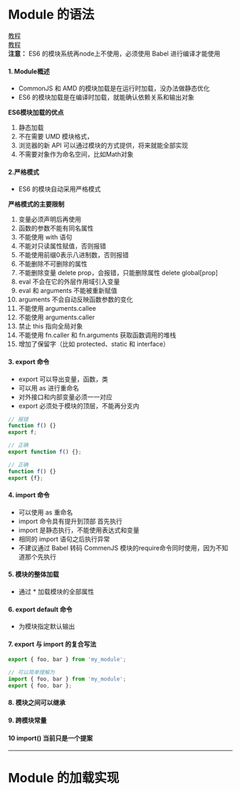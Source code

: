 # Module 的语法
[教程](http://es6.ruanyifeng.com/#docs/module)  
[教程](http://es6.ruanyifeng.com/#docs/module-loader)  
**注意：** ES6 的模块系统再node上不使用，必须使用 Babel 进行编译才能使用

#### 1. Module概述
+ CommonJS 和 AMD 的模块加载是在运行时加载，没办法做静态优化
+ ES6 的模块加载是在编译时加载，就能确认依赖关系和输出对象  
  
**ES6模块加载的优点**
1. 静态加载
2. 不在需要 UMD 模块格式，
3. 浏览器的新 API 可以通过模块的方式提供，将来就能全部实现
4. 不需要对象作为命名空间，比如Math对象
   
#### 2.严格模式
+ ES6 的模块自动采用严格模式  

**严格模式的主要限制**  
1. 变量必须声明后再使用
1. 函数的参数不能有同名属性
3. 不能使用 with 语句  
4. 不能对只读属性赋值，否则报错
5. 不能使用前缀0表示八进制数，否则报错
6. 不能删除不可删除的属性
6. 不能删除变量 delete prop，会报错，只能删除属性 delete global[prop]
6. eval 不会在它的外层作用域引入变量
6. eval 和 arguments 不能被重新赋值
6. arguments 不会自动反映函数参数的变化
6. 不能使用 arguments.callee
6. 不能使用 arguments.caller
6. 禁止 this 指向全局对象
6. 不能使用 fn.caller 和 fn.arguments 获取函数调用的堆栈
6. 增加了保留字（比如 protected、static 和 interface）

#### 3. export 命令
+ export 可以导出变量，函数，类
+ 可以用 as 进行重命名
+ 对外接口和内部变量必须一一对应
+ export 必须处于模块的顶层，不能再分支内
```javascript
// 报错
function f() {}
export f;

// 正确
export function f() {};

// 正确
function f() {}
export {f};
```
#### 4. import 命令
+ 可以使用 as 重命名
+ import 命令具有提升到顶部 首先执行
+ import 是静态执行，不能使用表达式和变量
+ 相同的 import 语句之后执行异常
+ 不建议通过 Babel 转码 CommenJS 模块的require命令同时使用，因为不知道那个先执行

#### 5. 模块的整体加载
+ 通过 * 加载模块的全部属性
#### 6. export default 命令
+ 为模块指定默认输出
#### 7. export 与 import 的复合写法
```javascript
export { foo, bar } from 'my_module';

// 可以简单理解为
import { foo, bar } from 'my_module';
export { foo, bar };
```
#### 8. 模块之间可以继承
#### 9. 跨模块常量
#### 10 import() 当前只是一个提案
***
# Module 的加载实现
#### 